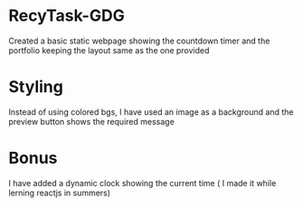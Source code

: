 # RecyTask-GDG
Created a basic static webpage showing the countdown timer and the portfolio keeping the layout
same as the one provided 
# Styling
Instead of using colored bgs, I have used an image as a background and the preview button shows the required message
# Bonus
I have added a dynamic clock showing the current time ( I made it while lerning reactjs in summers)
